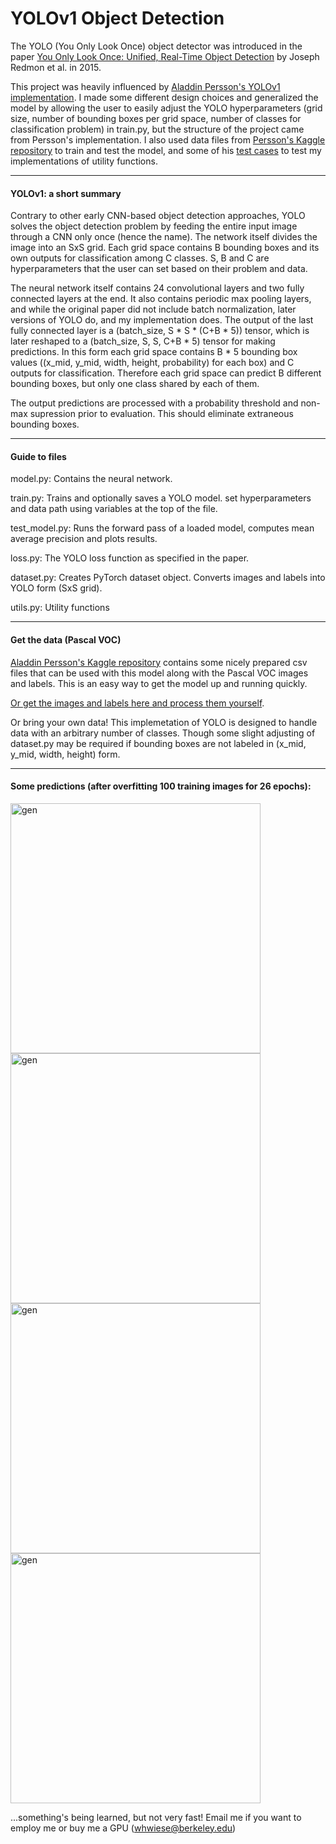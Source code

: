 # YOLOv1 Object Detection

The YOLO (You Only Look Once) object detector was introduced in the paper [You Only Look Once: Unified, Real-Time Object Detection](https://arxiv.org/abs/1506.02640) by Joseph Redmon et al. in 2015.

This project was heavily influenced by 
[Aladdin Persson's YOLOv1 implementation](https://github.com/aladdinpersson/Machine-Learning-Collection/tree/master/ML/Pytorch/object_detection/YOLO).
I made some different design choices and generalized the model by allowing the user to easily adjust the YOLO hyperparameters (grid size, number of 
bounding boxes per grid space, number of classes for classification problem) in train.py, but the structure of the project came from Persson's implementation. 
I also used data files from [Persson's Kaggle repository](https://www.kaggle.com/dataset/734b7bcb7ef13a045cbdd007a3c19874c2586ed0b02b4afc86126e89d00af8d2)
to train and test the model, and some of his [test cases](https://github.com/aladdinpersson/Machine-Learning-Collection/tree/master/ML_tests/Object_detection_tests) to test my implementations of utility functions.

---
#### YOLOv1: a short summary

Contrary to other early CNN-based object detection approaches, YOLO solves the object detection problem by feeding the entire input image
through a CNN only once (hence the name). The network itself divides the image into an SxS grid. Each grid space
contains B bounding boxes and its own outputs for classification among C classes. S, B and C are hyperparameters that the user can set based on their
problem and data.

The neural network itself contains 24 convolutional layers and two fully connected layers at the end. It also contains periodic max pooling layers, 
and while the original paper did not include batch normalization, later versions of YOLO do, and my implementation does. The output of the last 
fully connected layer is a (batch_size, S * S * (C+B * 5)) tensor, which is later reshaped to a (batch_size, S, S, C+B * 5) tensor for making predictions.
In this form each grid space contains B * 5 bounding box values ((x_mid, y_mid, width, height, probability) for each box) and C outputs for classification. 
Therefore each grid space can predict B different bounding boxes, but only one class shared by each of them.

The output predictions are processed with a probability threshold and non-max supression prior to evaluation. This should eliminate extraneous bounding boxes.

---

#### Guide to files

model.py: Contains the neural network.

train.py: Trains and optionally saves a YOLO model. set hyperparameters and data path using variables at the top of the file.

test_model.py: Runs the forward pass of a loaded model, computes mean average precision and plots results.

loss.py: The YOLO loss function as specified in the paper.

dataset.py: Creates PyTorch dataset object. Converts images and labels into YOLO form (SxS grid).

utils.py: Utility functions

---

#### Get the data (Pascal VOC)

[Aladdin Persson's Kaggle repository](https://www.kaggle.com/dataset/734b7bcb7ef13a045cbdd007a3c19874c2586ed0b02b4afc86126e89d00af8d2)
 contains some nicely prepared csv files that can be used with this model along with the Pascal VOC images and labels. This is 
 an easy way to get the model up and running quickly.
 
[Or get the images and labels here and process them yourself](https://pjreddie.com/projects/pascal-voc-dataset-mirror/).

Or bring your own data! This implemetation of YOLO is designed to handle data with an arbitrary number of classes. 
Though some slight adjusting of dataset.py may be required if bounding boxes are not labeled in (x_mid, y_mid, width, height) form.

___

#### Some predictions (after overfitting 100 training images for 26 epochs):
<img src="https://github.com/whwiese/YOLOv1/blob/master/predictions/Birds.png" alt="gen" width="400"/> <img 
src="https://github.com/whwiese/YOLOv1/blob/master/predictions/DiningRoom.png" alt="gen" width="400"/> <img 
src="https://github.com/whwiese/YOLOv1/blob/master/predictions/Sheep.png" alt="gen" width="400"/> <img 
src="https://github.com/whwiese/YOLOv1/blob/master/predictions/AirplanePerson2.png" alt="gen" width="400"/>

...something's being learned, but not very fast! Email me if you want to employ me or buy me a GPU (whwiese@berkeley.edu)
